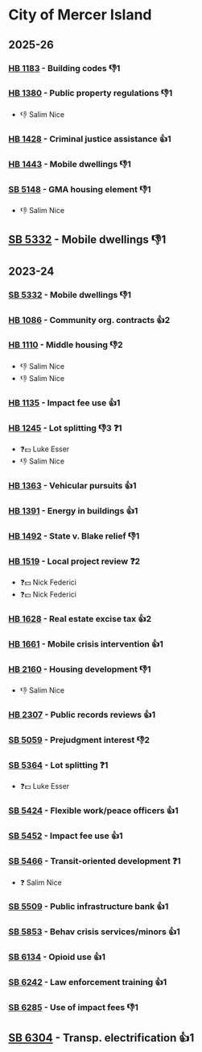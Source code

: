 # City of Mercer Island
## 2025-26

### [HB 1183](/bill/2025-26/hb/1183/) - Building codes  👎1 

### [HB 1380](/bill/2025-26/hb/1380/) - Public property regulations  👎1 
* 👎 Salim Nice

### [HB 1428](/bill/2025-26/hb/1428/) - Criminal justice assistance 👍1  

### [HB 1443](/bill/2025-26/hb/1443/) - Mobile dwellings  👎1 

### [SB 5148](/bill/2025-26/sb/5148/) - GMA housing element  👎1 
* 👎 Salim Nice

## [SB 5332](/bill/2025-26/sb/5332/) - Mobile dwellings  👎1 

## 2023-24

### [SB 5332](/bill/2023-24/sb/5332/) - Mobile dwellings  👎1 

### [HB 1086](/bill/2023-24/hb/1086/) - Community org. contracts 👍2  

### [HB 1110](/bill/2023-24/hb/1110/) - Middle housing  👎2 
* 👎 Salim Nice
* 👎 Salim Nice

### [HB 1135](/bill/2023-24/hb/1135/) - Impact fee use 👍1  

### [HB 1245](/bill/2023-24/hb/1245/) - Lot splitting  👎3 ❓1
* ❓💵 Luke Esser
* 👎 Salim Nice

### [HB 1363](/bill/2023-24/hb/1363/) - Vehicular pursuits 👍1  

### [HB 1391](/bill/2023-24/hb/1391/) - Energy in buildings 👍1  

### [HB 1492](/bill/2023-24/hb/1492/) - State v. Blake relief  👎1 

### [HB 1519](/bill/2023-24/hb/1519/) - Local project review   ❓2
* ❓💵 Nick Federici
* ❓💵 Nick Federici

### [HB 1628](/bill/2023-24/hb/1628/) - Real estate excise tax 👍2  

### [HB 1661](/bill/2023-24/hb/1661/) - Mobile crisis intervention 👍1  

### [HB 2160](/bill/2023-24/hb/2160/) - Housing development  👎1 
* 👎 Salim Nice

### [HB 2307](/bill/2023-24/hb/2307/) - Public records reviews 👍1  

### [SB 5059](/bill/2023-24/sb/5059/) - Prejudgment interest  👎2 

### [SB 5364](/bill/2023-24/sb/5364/) - Lot splitting   ❓1
* ❓💵 Luke Esser

### [SB 5424](/bill/2023-24/sb/5424/) - Flexible work/peace officers 👍1  

### [SB 5452](/bill/2023-24/sb/5452/) - Impact fee use 👍1  

### [SB 5466](/bill/2023-24/sb/5466/) - Transit-oriented development   ❓1
* ❓ Salim Nice

### [SB 5509](/bill/2023-24/sb/5509/) - Public infrastructure bank 👍1  

### [SB 5853](/bill/2023-24/sb/5853/) - Behav crisis services/minors 👍1  

### [SB 6134](/bill/2023-24/sb/6134/) - Opioid use 👍1  

### [SB 6242](/bill/2023-24/sb/6242/) - Law enforcement training 👍1  

### [SB 6285](/bill/2023-24/sb/6285/) - Use of impact fees  👎1 

## [SB 6304](/bill/2023-24/sb/6304/) - Transp. electrification 👍1  
